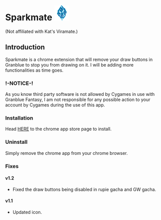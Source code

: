 # Sparkmate ![alt text](assets/icon48.png "Sparkmate")
(Not affiliated with Kat's Viramate.)

## Introduction
Sparkmate is a chrome extension that will remove your draw buttons in Granblue to stop you from drawing on it.
I will be adding more functionalities as time goes.

### !-NOTICE-!
As you know third party software is not allowed by Cygames in use with Granblue Fantasy, I am not responsible for any possible action to your account by Cygames during the use of this app.

### Installation
Head [HERE](https://chrome.google.com/webstore/detail/sparkmate/jagdlbdpoklmfndbkjpkflcemnonddga) to the chrome app store page to install.

### Uninstall 
Simply remove the chrome app from your chrome browser. 

### Fixes

#### v1.2
- Fixed the draw buttons being disabled in rupie gacha and GW gacha.

#### v1.1
- Updated icon.
